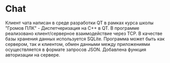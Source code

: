 # Chat
Клиент чата написан в среде разработки QT в рамках курса школы "Громов ПЛК" - Диспетчеризация на С++ в QT.
В программе реализовано клиент/серверное взаимодействие через TCP. В качестве базы хранения данных используется SQLite. Программа может быть как сервером, так и клиентом, обмен данными между приложениями осуществляется в формате запросов JSON. Добавлена функция авторизации на сервере.
